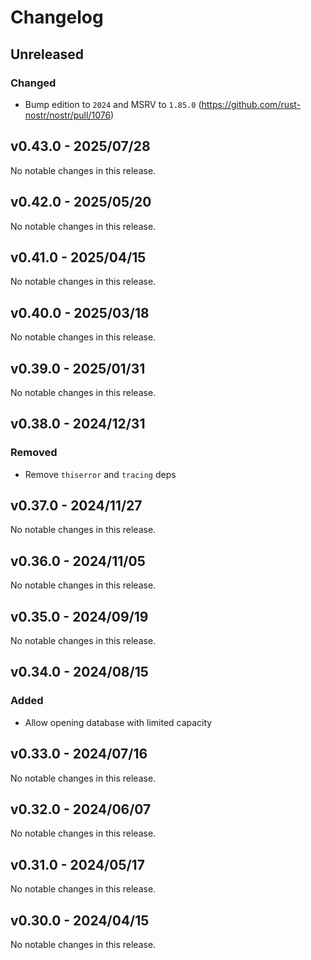 # Changelog

<!-- All notable changes to this project will be documented in this file. -->

<!-- The format is based on [Keep a Changelog](https://keepachangelog.com/en/1.1.0/), -->
<!-- and this project adheres to [Semantic Versioning](https://semver.org/spec/v2.0.0.html). -->

<!-- Template

## Unreleased

### Breaking changes

### Changed

### Added

### Fixed

### Removed

### Deprecated

-->

## Unreleased

### Changed

- Bump edition to `2024` and MSRV to `1.85.0` (https://github.com/rust-nostr/nostr/pull/1076)

## v0.43.0 - 2025/07/28

No notable changes in this release.

## v0.42.0 - 2025/05/20

No notable changes in this release.

## v0.41.0 - 2025/04/15

No notable changes in this release.

## v0.40.0 - 2025/03/18

No notable changes in this release.

## v0.39.0 - 2025/01/31

No notable changes in this release.

## v0.38.0 - 2024/12/31

### Removed

- Remove `thiserror` and `tracing` deps

## v0.37.0 - 2024/11/27

No notable changes in this release.

## v0.36.0 - 2024/11/05

No notable changes in this release.

## v0.35.0 - 2024/09/19

No notable changes in this release.

## v0.34.0 - 2024/08/15

### Added

- Allow opening database with limited capacity

## v0.33.0 - 2024/07/16

No notable changes in this release.

## v0.32.0 - 2024/06/07

No notable changes in this release.

## v0.31.0 - 2024/05/17

No notable changes in this release.

## v0.30.0 - 2024/04/15

No notable changes in this release.

